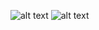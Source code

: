 ![alt text](http://i.imgur.com/bmgiMnX.png "3X")
![alt text](http://i.imgur.com/jIo2po2.png "You Won alert")
